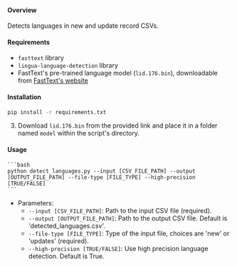 #### Overview
Detects languages in new and update record CSVs.

#### Requirements
- `fasttext` library
- `lingua-language-detection` library
- FastText's pre-trained language model (`lid.176.bin`), downloadable from [FastText's website](https://fasttext.cc/docs/en/language-identification.html)

#### Installation
   ```bash
   pip install -r requirements.txt
   ```

3. Download `lid.176.bin` from the provided link and place it in a folder named `model` within the script's directory.

#### Usage

    ```bash
    python detect_languages.py --input [CSV_FILE_PATH] --output [OUTPUT_FILE_PATH] --file-type [FILE_TYPE] --high-precision [TRUE/FALSE]
    ```

  - Parameters:
    - `--input [CSV_FILE_PATH]`: Path to the input CSV file (required).
    - `--output [OUTPUT_FILE_PATH]`: Path to the output CSV file. Default is 'detected_languages.csv'.
    - `--file-type [FILE_TYPE]`: Type of the input file, choices are 'new' or 'updates' (required).
    - `--high-precision [TRUE/FALSE]`: Use high precision language detection. Default is True.
